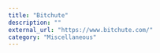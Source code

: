 ```yaml
---
title: "Bitchute"
description: ""
external_url: "https://www.bitchute.com/"
category: "Miscellaneous"
---
```

